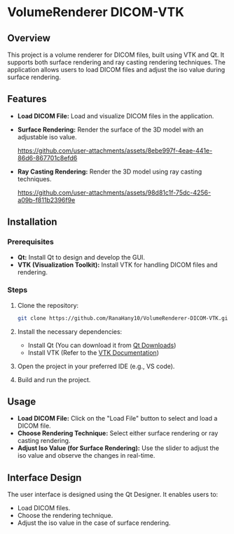 
# VolumeRenderer DICOM-VTK

## Overview
This project is a volume renderer for DICOM files, built using VTK and Qt. It supports both surface rendering and ray casting rendering techniques. The application allows users to load DICOM files and adjust the iso value during surface rendering.

## Features
- **Load DICOM File:** Load and visualize DICOM files in the application.
- **Surface Rendering:** Render the surface of the 3D model with an adjustable iso value.

  https://github.com/user-attachments/assets/8ebe997f-4eae-441e-86d6-867701c8efd6
  
- **Ray Casting Rendering:** Render the 3D model using ray casting techniques.

  https://github.com/user-attachments/assets/98d81c1f-75dc-4256-a09b-f811b2396f9e

## Installation

### Prerequisites
- **Qt:** Install Qt to design and develop the GUI.
- **VTK (Visualization Toolkit):** Install VTK for handling DICOM files and rendering.

### Steps
1. Clone the repository:
   ```bash
   git clone https://github.com/RanaHany10/VolumeRenderer-DICOM-VTK.git
   ```
2. Install the necessary dependencies:
   - Install Qt (You can download it from [Qt Downloads](https://www.qt.io/download))
   - Install VTK (Refer to the [VTK Documentation](https://vtk.org/documentation/))

3. Open the project in your preferred IDE (e.g., VS code).

4. Build and run the project.

## Usage
- **Load DICOM File:** Click on the "Load File" button to select and load a DICOM file.
- **Choose Rendering Technique:** Select either surface rendering or ray casting rendering.
- **Adjust Iso Value (for Surface Rendering):** Use the slider to adjust the iso value and observe the changes in real-time.

## Interface Design
The user interface is designed using the Qt Designer. It enables users to:
- Load DICOM files.
- Choose the rendering technique.
- Adjust the iso value in the case of surface rendering.


